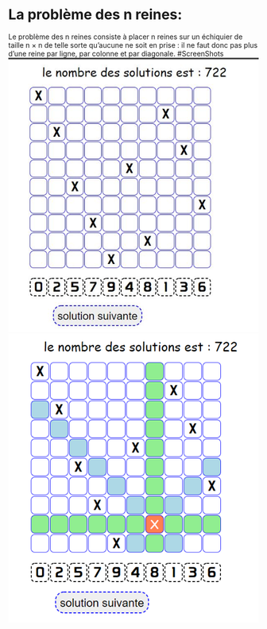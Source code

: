 # La  problème des n reines:
  Le problème des n reines consiste à placer n reines sur un échiquier de taille n × n de
  telle sorte qu’aucune ne soit en prise : il ne faut donc pas plus d’une reine par ligne, par
  colonne et par diagonale.
#ScreenShots
![ScreenShot 1](https://github.com/3LM0U5441F/n-reines-probleme/blob/master/ScreenShot.JPG?raw=true)
![ScreenShot 2](https://github.com/3LM0U5441F/n-reines-probleme/blob/master/ScreenShot2.png?raw=true)
